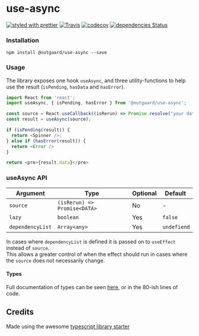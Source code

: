 # use-async

[![styled with prettier](https://img.shields.io/badge/styled_with-prettier-ff69b4.svg)](https://github.com/prettier/prettier)
[![Travis](https://img.shields.io/travis/nutgaard/use-async.svg)](https://travis-ci.org/nutgaard/use-async)
[![codecov](https://codecov.io/gh/nutgaard/use-async/branch/master/graph/badge.svg)](https://codecov.io/gh/nutgaard/use-async)
[![dependencies Status](https://david-dm.org/nutgaard/use-async/status.svg)](https://david-dm.org/nutgaard/use-async)

### Installation

```
npm install @nutgaard/use-async --save
```

### Usage
The library exposes one hook `useAsync`, and three utility-functions to help use the result (`isPending`, `hasData` and `hasError`).

```typescript
import React from 'react';
import useAsync, { isPending, hasError } from '@nutgaard/use-async';

const source = React.useCallback((isRerun) => Promise.resolve("your data here"), []);
const result = useAsync(source);

if (isPending(result)) {
  return <Spinner />;
} else if (hasError(result)) {
  return <Error />
} 

return <pre>{result.data}</pre>
``` 

### useAsync API

| Argument  | Type | Optional | Default |
| ------------- | ------------- | ------------- | ------------- |
| `source`  | `(isRerun) => Promise<DATA>` | No | - |
| `lazy`  | `boolean`  | Yes | `false` |
| `dependencyList`  | `Array<any>`  | Yes | `undefiend` |

In cases where `dependencyList` is defined it is passed on to `useEffect` instead of `source`.  
This allows a greater control of when the effect should run in cases where the `source` does
not necessarily change.

#### Types
Full documentation of types can be seen [here](https://www.utgaard.xyz/use-async/), or in the 80-ish lines of code.

## Credits

Made using the awesome [typescript library starter](https://github.com/alexjoverm/typescript-library-starter) 

